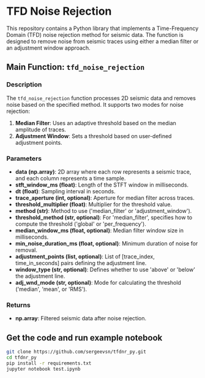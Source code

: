 # TFD Noise Rejection

This repository contains a Python library that implements a Time-Frequency Domain (TFD) noise rejection method for seismic data. The function is designed to remove noise from seismic traces using either a median filter or an adjustment window approach.

## Main Function: `tfd_noise_rejection`

### Description
The `tfd_noise_rejection` function processes 2D seismic data and removes noise based on the specified method. It supports two modes for noise rejection:
1. **Median Filter**: Uses an adaptive threshold based on the median amplitude of traces.
2. **Adjustment Window**: Sets a threshold based on user-defined adjustment points.

### Parameters
- **data (np.array)**: 2D array where each row represents a seismic trace, and each column represents a time sample.
- **stft_window_ms (float)**: Length of the STFT window in milliseconds.
- **dt (float)**: Sampling interval in seconds.
- **trace_aperture (int, optional)**: Aperture for median filter across traces.
- **threshold_multiplier (float)**: Multiplier for the threshold value.
- **method (str)**: Method to use ('median_filter' or 'adjustment_window').
- **threshold_method (str, optional)**: For 'median_filter', specifies how to compute the threshold ('global' or 'per_frequency').
- **median_window_ms (float, optional)**: Median filter window size in milliseconds.
- **min_noise_duration_ms (float, optional)**: Minimum duration of noise for removal.
- **adjustment_points (list, optional)**: List of [trace_index, time_in_seconds] pairs defining the adjustment line.
- **window_type (str, optional)**: Defines whether to use 'above' or 'below' the adjustment line.
- **adj_wnd_mode (str, optional)**: Mode for calculating the threshold ('median', 'mean', or 'RMS').

### Returns
- **np.array**: Filtered seismic data after noise rejection.

## Get the code and run example notebook

```sh
git clone https://github.com/sergeevsn/tfdnr_py.git
cd tfdnr_py
pip install -r requirements.txt
jupyter notebook test.ipynb
```
